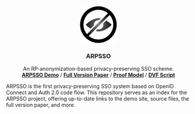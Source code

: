 
<br />
<div align="center">
  <a href="https://arpsso.live/">
    <picture>
      <source media="(prefers-color-scheme: dark)" srcset="./icon-dark.svg">
      <source media="(prefers-color-scheme: light)" srcset="./icon-light.svg">
      <img width="100" src="./icon-light.svg">
    </picture>
    <br/>
  </a>
  <h3 align="center">ARPSSO</h3>
  <p align="center">
    An RP-anonymization-based privacy-preserving SSO scheme.
    <br />
    <a href="https://arpsso.hejunlin.cn"><strong>ARPSSO Demo</strong></a> / <a href="./paper.pdf" target="_blank"><strong>Full Version Paper</strong></a> / <a href="https://github.com/ARPSSO/TIBDF" target="_blank"><strong>Proof Model</strong></a> / <a href="https://github.com/ARPSSO/DVF-js" target="_blank"><strong>DVF Script</strong></a>

  </p>
</div>

ARPSSO is the first privacy-preserving SSO system based on OpenID Connect and Auth 2.0 code flow. This repository serves as an index for the ARPSSO project, offering up-to-date links to the demo site, source files, the full version paper, and more.
